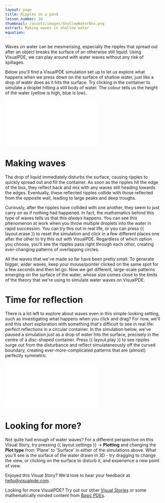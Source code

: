 ```yaml
---
layout: page
title: Ripples on a pond
lesson_number: 10
thumbnail: /assets/images/ShallowWaterBox.png
extract: Making waves in shallow water
equation:
---
```


Waves on water can be mesmerising, especially the ripples that spread out after an object breaks the surface of an otherwise still liquid. Using VisualPDE, we can play around with water waves without any risk of spillages.

Below you'll find a VisualPDE simulation set up to let us explore what happens when we press down on the surface of shallow water, just like a drop of water does as it hits the surface. Try clicking in the container to simulate a droplet hitting a still body of water. The colour tells us the height of the water (yellow is high, blue is low).

<iframe class="sim" src="/sim/?preset=ShallowWaterBox" frameborder="0"></iframe>

# Making waves
The drop of liquid immediately disturbs the surface, causing ripples to quickly spread out and fill the container. As soon as the ripples hit the edge of the box, they reflect back and mix with any waves still heading towards the edges. Eventually, these reflected ripples collide with those reflected from the opposite wall, leading to large peaks and deep troughs.

Curiously, after the ripples have collided with one another, they seem to just carry on as if nothing had happened. In fact, the mathematics behind this type of waves tells us that this *always* happens. You can see this phenomenon at work when you throw multiple droplets into the water in rapid succession. You can try this out in real life, or you can press {{ layout.erase }} to reset the simulation and click in a few different places one after the other to try this out with VisualPDE. Regardless of which option you choose, you'll see the ripples pass right through each other, creating ever-changing patterns of overlapping circles.

All the waves that we've made so far have been pretty small. To generate bigger, wider waves, keep your mouse/pointer clicked on the same spot for a few seconds and then let go. Now we get different, large-scale patterns emerging on the surface of the water, whose size comes close to the limits of the theory that we're using to simulate water waves on VisualPDE.

# Time for reflection
There is a lot left to explore about waves even in this simple-looking setting, such as investigating what happens when you click and drag? For now, we'll end this short exploration with something that's difficult to see in real life: perfect reflections in a circular container. In the simulation below, we've paused a simulation *just* as a drop of water hits the surface, precisely in the centre of a disc-shaped container. Press {{ layout.play }} to see ripples surge out from the disturbance and reflect simulataneously off the curved boundary, creating ever-more-complicated patterns that are (almost) perfectly symmetric.

<iframe class="sim" src="/sim/?preset=ShallowWaterDisk" frameborder="0"></iframe>

# Looking for more?
Not quite had enough of water waves? For a different perspective on this Visual Story, try pressing <span class='click_sequence'>{{ layout.settings }} → **Plotting**</span> and changing the **Plot type** from 'Plane' to 'Surface' in either of the simulations above. What you'll see is the surface of the water drawn in 3D - try dragging to change the view, or clicking on the surface to disturb it, and experience a new point of view.

Enjoyed this Visual Story? We'd love to hear your feedback at [hello@visualpde.com](mailto:hello@visualpde.com).

Looking for more VisualPDE? Try out our other [Visual Stories](/visual_stories) or some mathematically minded content from [Basic PDEs](/basic-pdes).
